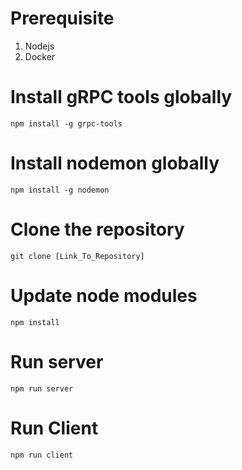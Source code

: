 # Prerequisite

1. Nodejs
2. Docker

# Install gRPC tools globally

`npm install -g grpc-tools`

# Install nodemon globally

`npm install -g nodemon`

# Clone the repository

`git clone [Link_To_Repository]`

# Update node modules

`npm install`

# Run server

`npm run server`

# Run Client

`npm run client`

